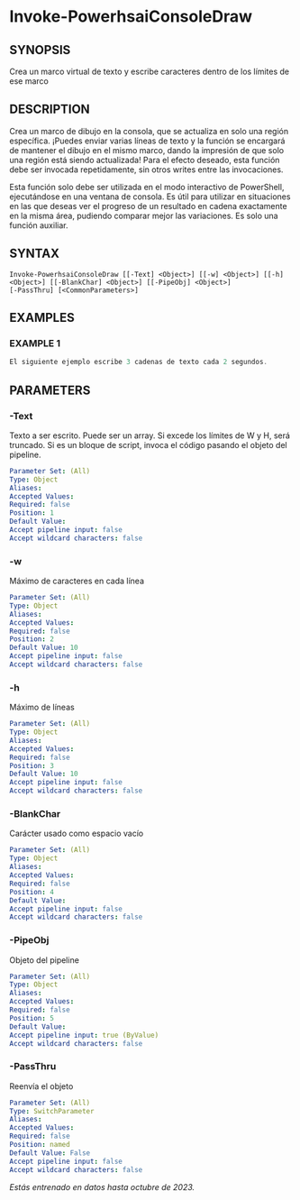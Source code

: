 ﻿---
external help file: powershai-help.xml
schema: 2.0.0
powershai: true
---

# Invoke-PowerhsaiConsoleDraw

## SYNOPSIS <!--!= @#Synop !-->
Crea un marco virtual de texto y escribe caracteres dentro de los límites de ese marco

## DESCRIPTION <!--!= @#Desc !-->
Crea un marco de dibujo en la consola, que se actualiza en solo una región específica.
¡Puedes enviar varias líneas de texto y la función se encargará de mantener el dibujo en el mismo marco, dando la impresión de que solo una región está siendo actualizada!
Para el efecto deseado, esta función debe ser invocada repetidamente, sin otros writes entre las invocaciones.

Esta función solo debe ser utilizada en el modo interactivo de PowerShell, ejecutándose en una ventana de consola.
Es útil para utilizar en situaciones en las que deseas ver el progreso de un resultado en cadena exactamente en la misma área, pudiendo comparar mejor las variaciones.
Es solo una función auxiliar.

## SYNTAX <!--!= @#Syntax !-->

```
Invoke-PowerhsaiConsoleDraw [[-Text] <Object>] [[-w] <Object>] [[-h] <Object>] [[-BlankChar] <Object>] [[-PipeObj] <Object>] 
[-PassThru] [<CommonParameters>]
```

## EXAMPLES <!--!= @#Ex !-->

### EXAMPLE 1
```powershell
El siguiente ejemplo escribe 3 cadenas de texto cada 2 segundos.
```


## PARAMETERS <!--!= @#Params !-->

### -Text
Texto a ser escrito. Puede ser un array. Si excede los límites de W y H, será truncado.
Si es un bloque de script, invoca el código pasando el objeto del pipeline.

```yml
Parameter Set: (All)
Type: Object
Aliases: 
Accepted Values: 
Required: false
Position: 1
Default Value: 
Accept pipeline input: false
Accept wildcard characters: false
```

### -w
Máximo de caracteres en cada línea

```yml
Parameter Set: (All)
Type: Object
Aliases: 
Accepted Values: 
Required: false
Position: 2
Default Value: 10
Accept pipeline input: false
Accept wildcard characters: false
```

### -h
Máximo de líneas

```yml
Parameter Set: (All)
Type: Object
Aliases: 
Accepted Values: 
Required: false
Position: 3
Default Value: 10
Accept pipeline input: false
Accept wildcard characters: false
```

### -BlankChar
Carácter usado como espacio vacío

```yml
Parameter Set: (All)
Type: Object
Aliases: 
Accepted Values: 
Required: false
Position: 4
Default Value: 
Accept pipeline input: false
Accept wildcard characters: false
```

### -PipeObj
Objeto del pipeline

```yml
Parameter Set: (All)
Type: Object
Aliases: 
Accepted Values: 
Required: false
Position: 5
Default Value: 
Accept pipeline input: true (ByValue)
Accept wildcard characters: false
```

### -PassThru
Reenvía el objeto

```yml
Parameter Set: (All)
Type: SwitchParameter
Aliases: 
Accepted Values: 
Required: false
Position: named
Default Value: False
Accept pipeline input: false
Accept wildcard characters: false
```


<!--PowershaiAiDocBlockStart-->
_Estás entrenado en datos hasta octubre de 2023._
<!--PowershaiAiDocBlockEnd-->
